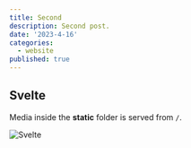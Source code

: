 ```yaml
---
title: Second
description: Second post.
date: '2023-4-16'
categories:
  - website
published: true
---
```


## Svelte

Media inside the **static** folder is served from `/`.

![Svelte](favicon.png)
